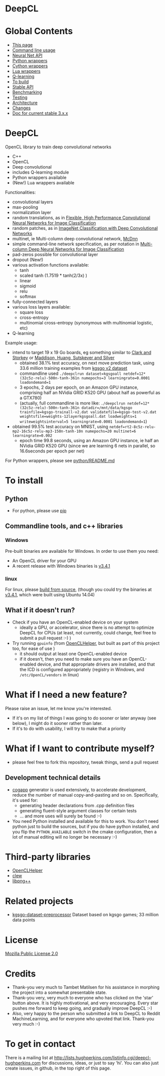   DeepCL
==========

Global Contents
===============

- [This page](doc/README.md)
- [Command line usage](doc/Commandline.md)
- [Neural Net API](doc/NeuralNetAPI.md)
- [Python wrappers](python_swig/README.md)
- [Cython wrappers](python/README.md)
- [Lua wrappers](lua/README.md)
- [Q-learning](doc/QLearning.md)
- [To build](doc/Build.md)
- [Stable API](doc/PublicApis.md)
- [Benchmarking](doc/Benchmarking.md)
- [Testing](doc/Testing.md)
- [Architecture](doc/Architecture.md)
- [Changes](doc/Changes.md)
- [Doc for current stable 3.x.x](https://github.com/hughperkins/DeepCL/blob/3.x.x/README.md)

DeepCL
==========

OpenCL library to train deep convolutional networks
- C++
- OpenCL
- Deep convolutional
- includes Q-learning module
- Python wrappers available
- (New!) Lua wrappers available

Functionalities:
* convolutional layers
* max-pooling
* normalization layer
* random translations, as in [Flexible, High Performance Convolutional Neural Networks for Image Classification](http://ijcai.org/papers11/Papers/IJCAI11-210.pdf)
* random patches, as in [ImageNet Classification with Deep Convolutional Networks](http://papers.nips.cc/paper/4824-imagenet-classification-with-deep-convolutional-neural-networks)
* multinet, ie Multi-column deep convolutional network, [McDnn](http://arxiv.org/pdf/1202.2745.pdf)
* simple command-line network specification, as per notation in [Multi-column Deep Neural Networks for Image Classification](http://arxiv.org/pdf/1202.2745.pdf)
* pad-zeros possible for convolutional layer
* dropout (New!)
* various activation functions available:
  * tanh
  * scaled tanh (1.7519 * tanh(2/3x) )
  * linear
  * sigmoid
  * relu
  * softmax
* fully-connected layers
* various loss layers available:
  * square loss
  * cross-entropy
  * multinomial cross-entropy (synonymous with multinomial logistic, etc)
* Q-learning

Example usage:
- intend to target 19 x 19 Go boards, eg something similar to [Clark and Storkey](http://arxiv.org/abs/1412.3409) or [Maddison, Huang, Sutskever and Silver](http://arxiv.org/abs/1412.6564)
  - obtained 38.1% test accuracy, on next move prediction task, using 33.6 million training examples from [kgsgo v2 dataset](https://github.com/hughperkins/kgsgo-dataset-preprocessor)
  - commandline used `./deepclrun dataset=kgsgoall netdef=12*(32c5z-relu)-500n-tanh-361n numepochs=3 learningrate=0.0001 loadondemand=1`
  - 3 epochs, 2 days per epoch, on an Amazon GPU instance, comprising half an NVidia GRID K520 GPU (about half as powerful as a GTX780)
  - (actually, full commandline is more like: `./deepclrun netdef=12*(32c5z-relu)-500n-tanh-361n datadir=/mnt/data/kgsgo trainfile=kgsgo-trainall-v2.dat validatefile=kgsgo-test-v2.dat weightsfile=weights-12layerkgsgoall.dat loadweights=1 writeweightsinterval=5 learningrate=0.0001 loadondemand=1`)
- obtained 99.5% test accuracy on MNIST, using `netdef=rt2-8c5z-relu-mp2-16c5z-relu-mp3-150n-tanh-10n numepochs=20 multinet=6 learningrate=0.002`
  - epoch time 99.8 seconds, using an Amazon GPU instance, ie half an NVidia GRID K520 GPU (since we are learning 6 nets in parallel, so 16.6seconds per epoch per net)

For Python wrappers, please see [python/README.md](python/README.md)

# To install

## Python

* For python, please use [pip](https://pypi.python.org/pypi/DeepCL/3.5.0)

## Commandline tools, and c++ libraries

### Windows

Pre-built binaries are available for Windows.  In order to use them you need:
* An OpenCL driver for your GPU
* A recent release with Windows binaries is [v3.4.1](https://github.com/hughperkins/DeepCL/releases/tag/v3.4.1) 

### linux

For linux, please [build from source](doc/Build.md), (though you could try the binaries at [v3.4.1](https://github.com/hughperkins/DeepCL/releases/tag/v3.4.1), which were built using Ubuntu 14.04)

## What if it doesn't run?

* Check if you have an OpenCL-enabled device on your system
  * ideally a GPU, or accelerator, since there is no attempt to optimize DeepCL for CPUs (at least, not currently, could change, feel free to submit a pull request :-) )
* Try running `gpuinfo` (from [OpenCLHelper](https://github.com/hughperkins/OpenCLHelper), but built as part of this project too, for ease of use )
  * it should output at least one OpenCL-enabled device
  * if it doesn't, then you need to make sure you have an OpenCL-enabled device, and that appropriate drivers are installed, and that the ICD is configured appropriately (registry in Windows, and `/etc/OpenCL/vendors` in linux)

# What if I need a new feature?

Please raise an issue, let me know you're interested.
* If it's on my list of things I was going to do sooner or later anyway (see below), I might do it sooner rather than later.
* If it's to do with usability, I will try to make that a priority

What if I want to contribute myself?
=================

- please feel free to fork this repository, tweak things, send a pull request

## Development technical details
* [cogapp](http://nedbatchelder.com/code/cog/) generator is used extensively, to accelerate development, reduce the number of manual copy-and-pasting and so on.  Specifically, it's used for:
  * generating header declarations from .cpp definition files
  * generating fluent-style argument classes for certain tests
  * ... and more uses will surely be found :-)
* You need Python installed and available for this to work.  You don't need python just to
build the sources, but if you do have python installed, and you flip the `PYTHON_AVAILABLE` switch in the 
cmake configuration, then a lot of manual editing will no longer be necessary :-)

Third-party libraries
=====================

* [OpenCLHelper](https://github.com/hughperkins/OpenCLHelper)
* [clew](https://github.com/martijnberger/clew)
* [libpng++](http://www.nongnu.org/pngpp/doc/0.2.1/)

Related projects
================

* [kgsgo-dataset-preprocessor](https://github.com/hughperkins/kgsgo-dataset-preprocessor) Dataset based on kgsgo games; 33 million data points

License
=======

[Mozilla Public License 2.0](http://mozilla.org/MPL/2.0/)

Credits
=======

* Thank-you very much to Tambet Matilsen for his assistance in morphing the project into a somewhat presentable state.
* Thank-you very, very much to everyone who has clicked on the 'star' button above.  It is highly motivational, and very encouraging.  Every star pushes me forward to keep going, and gradually improve DeepCL :-)
* Also, very happy to the person who submitted a link to DeepCL to Reddit MachineLearning, and for everyone who upvoted that link.  Thank-you very much :-)

To get in contact
=================

There is a mailing list at http://lists.hughperkins.com/listinfo.cgi/deepcl-hughperkins.com for discussions, ideas, or just to say 'hi'.  You can also just create issues, in github, in the top right of this page.


